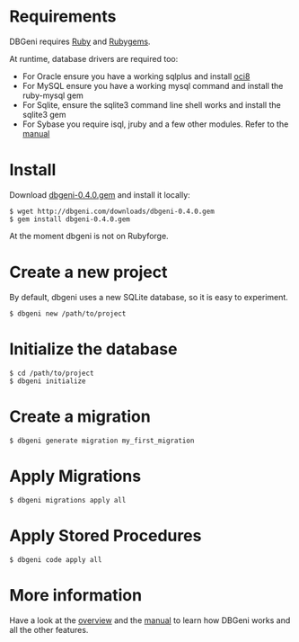 # Requirements

DBGeni requires [Ruby](http://rubylang.org) and [Rubygems](http://rubygems.org). 

At runtime, database drivers are required too:

 * For Oracle ensure you have a working sqlplus and install [oci8](http://ruby-oci8.rubyforge.org/)
 * For MySQL ensure you have a working mysql command and install the ruby-mysql gem
 * For Sqlite, ensure the sqlite3 command line shell works and install the sqlite3 gem
 * For Sybase you require isql, jruby and a few other modules. Refer to the [manual](/manual.html)

# Install

Download [dbgeni-0.4.0.gem](/downloads/dbgeni-0.4.0.gem) and install it locally: 

    $ wget http://dbgeni.com/downloads/dbgeni-0.4.0.gem
    $ gem install dbgeni-0.4.0.gem

At the moment dbgeni is not on Rubyforge.

# Create a new project

By default, dbgeni uses a new SQLite database, so it is easy to experiment.

    $ dbgeni new /path/to/project

# Initialize the database 

    $ cd /path/to/project
    $ dbgeni initialize

# Create a migration

    $ dbgeni generate migration my_first_migration

# Apply Migrations

    $ dbgeni migrations apply all

# Apply Stored Procedures

    $ dbgeni code apply all

# More information

Have a look at the [overview](/overview.html) and the [manual](/manual.html) to learn how DBGeni works and all the other features.